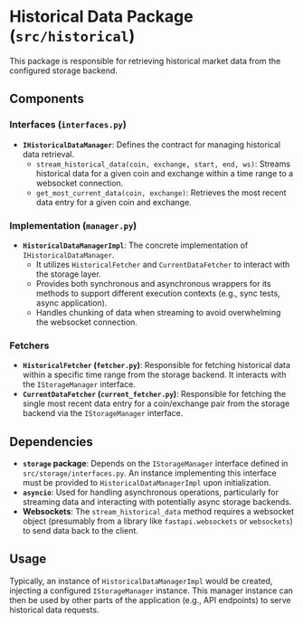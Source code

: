 # Historical Data Package (`src/historical`)

This package is responsible for retrieving historical market data from the configured storage backend.

## Components

### Interfaces (`interfaces.py`)

*   **`IHistoricalDataManager`**: Defines the contract for managing historical data retrieval.
    *   `stream_historical_data(coin, exchange, start, end, ws)`: Streams historical data for a given coin and exchange within a time range to a websocket connection.
    *   `get_most_current_data(coin, exchange)`: Retrieves the most recent data entry for a given coin and exchange.

### Implementation (`manager.py`)

*   **`HistoricalDataManagerImpl`**: The concrete implementation of `IHistoricalDataManager`.
    *   It utilizes `HistoricalFetcher` and `CurrentDataFetcher` to interact with the storage layer.
    *   Provides both synchronous and asynchronous wrappers for its methods to support different execution contexts (e.g., sync tests, async application).
    *   Handles chunking of data when streaming to avoid overwhelming the websocket connection.

### Fetchers

*   **`HistoricalFetcher` (`fetcher.py`)**: Responsible for fetching historical data within a specific time range from the storage backend. It interacts with the `IStorageManager` interface.
*   **`CurrentDataFetcher` (`current_fetcher.py`)**: Responsible for fetching the single most recent data entry for a coin/exchange pair from the storage backend via the `IStorageManager` interface.

## Dependencies

*   **`storage` package**: Depends on the `IStorageManager` interface defined in `src/storage/interfaces.py`. An instance implementing this interface must be provided to `HistoricalDataManagerImpl` upon initialization.
*   **`asyncio`**: Used for handling asynchronous operations, particularly for streaming data and interacting with potentially async storage backends.
*   **Websockets**: The `stream_historical_data` method requires a websocket object (presumably from a library like `fastapi.websockets` or `websockets`) to send data back to the client.

## Usage

Typically, an instance of `HistoricalDataManagerImpl` would be created, injecting a configured `IStorageManager` instance. This manager instance can then be used by other parts of the application (e.g., API endpoints) to serve historical data requests.
